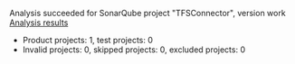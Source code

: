 Analysis succeeded for SonarQube project "TFSConnector", version work [Analysis results](http:\\localhost:9000/dashboard/index/TFSConnector)
- Product projects: 1, test projects: 0
- Invalid projects: 0, skipped projects: 0, excluded projects: 0
